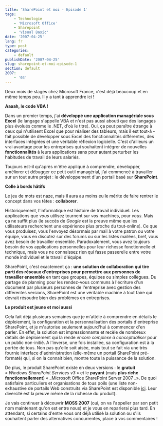 ```yaml
---
title: 'SharePoint et moi - Episode 1'
tags:
    - Technologie
    - 'Microsoft Office'
    - Sharepoint
    - 'Visual Basic'
date: '2007-04-25'
lang: fr
type: post
categories:
    - default
publishDate: '2007-04-25'
slug: sharepoint-et-moi-episode-1
section: default
2007:
    - '04'
---
```


Deux mois de stages chez Microsoft France, c'est déjà beaucoup et en même temps peu. Il y a tant à apprendre ici&nbsp;!

**Aaaah, le code VBA&nbsp;!**

Dans un premier temps, j'ai **développé une application managériale sous Excel** (le langage s'appelle VBA et n'est pas aussi abouti que des langages plus évolués comme le .NET, d'où le titre). Oui, ça peut paraître étrange à ceux qui n'utilisent Excel que pour réaliser des tableurs, mais il est tout-à -fait possible de développer sous Excel des fonctionnalités différentes, des interfaces intégrées et une véritable réflexion logicielle. C'est d'ailleurs un vrai avantage pour les entreprises qui souhaitent intégrer de nouvelles **fonctionnalités** à leurs applications sans pour autant perturber les habitudes de travail de leurs salariés.

Toujours est-il qu'après m'être appliqué à comprendre, développer, améliorer et débugger ce petit outil managérial, j'ai commencé à travailler sur un tout autre projet&nbsp;: le développement d'un portail basé sur **SharePoint**.

**Colle à bords h&acirc;tifs**

Le jeu de mots est naze, mais il aura au moins eu le mérite de faire rentrer le concept dans vos têtes&nbsp;: **collaborer**.

Historiquement, l'informatique est histoire de travail individuel. Les applications que _vous_ utilisez tournent sur _vos_ machines, pour _vous_. Mais ça ne suffit plus (le succès de _Google_ est la preuve même que les utilisateurs recherchent une expérience plus proche du tout-online). Ce que vous produisez, vous l'envoyez désormais par mail à votre patron ou votre équipe, vous en discutez sur des forums ou sur les listes mailées, bref, vous avez besoin de travailler ensemble. Paradoxalement, vous avez toujours besoin de vos applications personnelles pour leur richesse fonctionnelle et technique, mais vous ne connaissez rien qui fasse passerelle entre votre monde individuel et le travail d'équipe.

SharePoint, c'est exactement ça&nbsp;: **une solution de collaboration qui tire parti des réseaux d'entreprises pour permettre aux personnes de travailler ensemble** en tant que groupes, équipes ou simples collègues. Du partage de planning pour les rendez-vous communs à l'écriture d'un document par plusieurs personnes de l'entreprise avec gestion des différentes versions, SharePoint est une véritable machine à tout faire qui devrait résoudre bien des problèmes en entreprises.

**Le produit est jeune et moi aussi**

Cela fait déjà plusieurs semaines que je m'attèle à comprendre en détails le déploiement, la configuration et la personnalisation des portails d'entreprise SharePoint, et je m'autorise seulement aujourd'hui à commencer d'en parler. En effet, la solution est impressionnante et recèle de nombreux détails de déploiement qui la rende _encore complexe à conceptualiser_ pour un public non-initié.
A l'inverse, une fois installée, sa configuration est à la portée de tous. Non pas qu'elle soit aisée, mais tout se fait via une très fournie interface d'administration (elle-même un portail SharePoint pré-formaté) qui, si on la connait bien, montre toute la puissance de la solution.

De plus, le produit SharePoint existe en deux versions&nbsp;: le **gratuit** «&nbsp;_Windows SharePoint Services v3_&nbsp;» et le **payant** (mais **plus riche fonctionnellement**) «&nbsp;_Microsoft Office SharePoint Server 2007 _». De quoi satisfaire particuliers et organisations de tous poils (une liste non-exhaustive de portails Web construits via SharePoint est disponible [ici](http://blogs.msdn.com/b/nay/archive/2007/01/04/des-sites-internet-avec-moss-2007-en-production-moss-based-internet-sites-live.aspx). Leur diversité est la preuve même de la richesse du produit).

Je vais continuer à découvrir **MOSS 2007** (oui, on va l'appeller par son petit nom maintenant qu'on est entre nous) et je vous en reparlerai plus tard. En attendant, si certains d'entre vous ont déjà utilisé la solution ou s'ils souhaitent parler des alternatives concurrentes, place à vos commentaires&nbsp;!